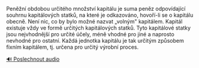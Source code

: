 
Peněžní obdobou určitého množství kapitálu je suma peněz odpovídající souhrnu kapitálových statků, na které je odkazováno, hovoří-li se o kapitálu obecně. Není nic, co by bylo možné nazvat „volným" kapitálem. Kapitál existuje vždy ve formě určitých kapitálových statků. Tyto kapitálové statky jsou nejvhodnější pro určité účely, méně vhodné pro jiné a naprosto nevhodné pro ostatní. Každá jednotka kapitálu je tak určitým způsobem fixním kapitálem, tj. určena pro určitý výrobní proces.

[🔊 Poslechnout audio](/data/7-paragraphs/audio/chapter_93/para_010-Penn-obdobou-uritho-mnostv-kapitlu-je-suma.mp3)
